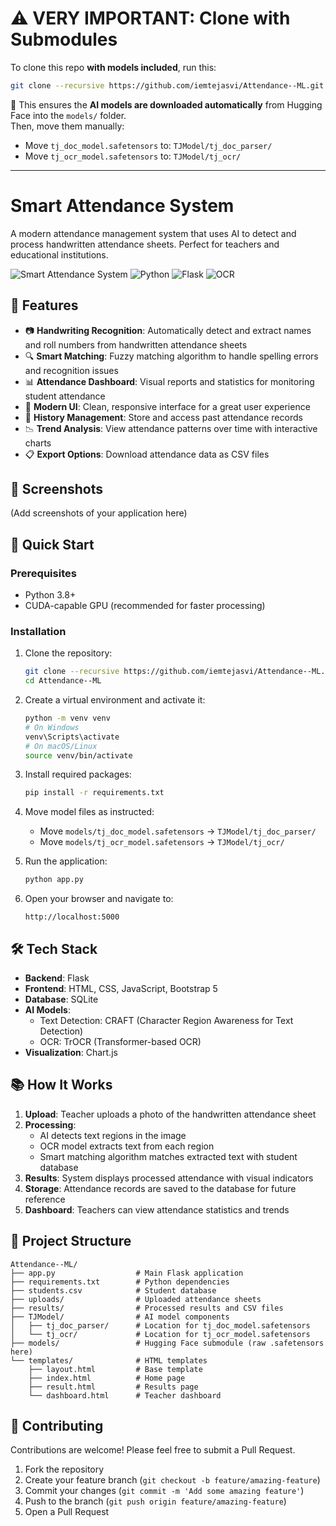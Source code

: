 # ⚠️ VERY IMPORTANT: Clone with Submodules

To clone this repo **with models included**, run this:

```bash
git clone --recursive https://github.com/iemtejasvi/Attendance--ML.git
```

🔁 This ensures the **AI models are downloaded automatically** from Hugging Face into the `models/` folder.  
Then, move them manually:

- Move `tj_doc_model.safetensors` to: `TJModel/tj_doc_parser/`
- Move `tj_ocr_model.safetensors` to: `TJModel/tj_ocr/`

---

# Smart Attendance System

A modern attendance management system that uses AI to detect and process handwritten attendance sheets. Perfect for teachers and educational institutions.

![Smart Attendance System](https://img.shields.io/badge/Smart-Attendance-4361ee)
![Python](https://img.shields.io/badge/Python-3.8+-blue)
![Flask](https://img.shields.io/badge/Flask-2.0+-green)
![OCR](https://img.shields.io/badge/OCR-AI%20Powered-orange)

## 🌟 Features

- 📷 **Handwriting Recognition**: Automatically detect and extract names and roll numbers from handwritten attendance sheets  
- 🔍 **Smart Matching**: Fuzzy matching algorithm to handle spelling errors and recognition issues  
- 📊 **Attendance Dashboard**: Visual reports and statistics for monitoring student attendance  
- 📱 **Modern UI**: Clean, responsive interface for a great user experience  
- 📁 **History Management**: Store and access past attendance records  
- 📉 **Trend Analysis**: View attendance patterns over time with interactive charts  
- 📋 **Export Options**: Download attendance data as CSV files  

## 📸 Screenshots

(Add screenshots of your application here)

## 🚀 Quick Start

### Prerequisites

- Python 3.8+  
- CUDA-capable GPU (recommended for faster processing)

### Installation

1. Clone the repository:
   ```bash
   git clone --recursive https://github.com/iemtejasvi/Attendance--ML.git
   cd Attendance--ML
   ```

2. Create a virtual environment and activate it:
   ```bash
   python -m venv venv
   # On Windows
   venv\Scripts\activate
   # On macOS/Linux
   source venv/bin/activate
   ```

3. Install required packages:
   ```bash
   pip install -r requirements.txt
   ```

4. Move model files as instructed:
   - Move `models/tj_doc_model.safetensors` → `TJModel/tj_doc_parser/`
   - Move `models/tj_ocr_model.safetensors` → `TJModel/tj_ocr/`

5. Run the application:
   ```bash
   python app.py
   ```

6. Open your browser and navigate to:
   ```
   http://localhost:5000
   ```

## 🛠️ Tech Stack

- **Backend**: Flask  
- **Frontend**: HTML, CSS, JavaScript, Bootstrap 5  
- **Database**: SQLite  
- **AI Models**:  
  - Text Detection: CRAFT (Character Region Awareness for Text Detection)  
  - OCR: TrOCR (Transformer-based OCR)  
- **Visualization**: Chart.js  

## 📚 How It Works

1. **Upload**: Teacher uploads a photo of the handwritten attendance sheet  
2. **Processing**:  
   - AI detects text regions in the image  
   - OCR model extracts text from each region  
   - Smart matching algorithm matches extracted text with student database  
3. **Results**: System displays processed attendance with visual indicators  
4. **Storage**: Attendance records are saved to the database for future reference  
5. **Dashboard**: Teachers can view attendance statistics and trends  

## 🧩 Project Structure

```
Attendance--ML/
├── app.py                  # Main Flask application
├── requirements.txt        # Python dependencies
├── students.csv            # Student database
├── uploads/                # Uploaded attendance sheets
├── results/                # Processed results and CSV files
├── TJModel/                # AI model components
│   ├── tj_doc_parser/      # Location for tj_doc_model.safetensors
│   └── tj_ocr/             # Location for tj_ocr_model.safetensors
├── models/                 # Hugging Face submodule (raw .safetensors here)
└── templates/              # HTML templates
    ├── layout.html         # Base template
    ├── index.html          # Home page
    ├── result.html         # Results page
    └── dashboard.html      # Teacher dashboard
```

## 🤝 Contributing

Contributions are welcome! Please feel free to submit a Pull Request.

1. Fork the repository  
2. Create your feature branch (`git checkout -b feature/amazing-feature`)  
3. Commit your changes (`git commit -m 'Add some amazing feature'`)  
4. Push to the branch (`git push origin feature/amazing-feature`)  
5. Open a Pull Request  
